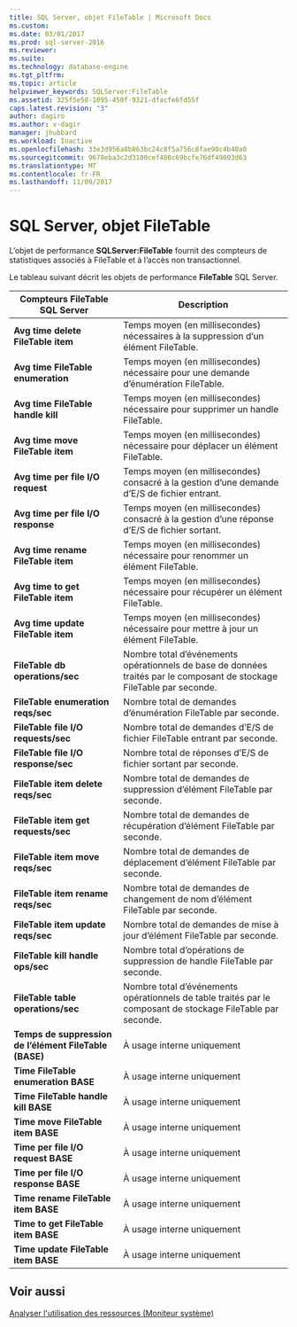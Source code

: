 ```yaml
---
title: SQL Server, objet FileTable | Microsoft Docs
ms.custom: 
ms.date: 03/01/2017
ms.prod: sql-server-2016
ms.reviewer: 
ms.suite: 
ms.technology: database-engine
ms.tgt_pltfrm: 
ms.topic: article
helpviewer_keywords: SQLServer:FileTable
ms.assetid: 325f5e58-1095-450f-9321-dfacfe6fd55f
caps.latest.revision: "3"
author: dagiro
ms.author: v-dagir
manager: jhubbard
ms.workload: Inactive
ms.openlocfilehash: 33e3d956a8b863bc24c8f5a756c8fae90c4b40a0
ms.sourcegitcommit: 9678eba3c2d3100cef408c69bcfe76df49803d63
ms.translationtype: MT
ms.contentlocale: fr-FR
ms.lasthandoff: 11/09/2017
---
```

# <a name="sql-server-filetable-object"></a>SQL Server, objet FileTable
L’objet de performance **SQLServer:FileTable** fournit des compteurs de statistiques associés à FileTable et à l’accès non transactionnel.

Le tableau suivant décrit les objets de performance **FileTable** SQL Server.

|**Compteurs FileTable SQL Server**|Description|  
|-------------|-----------------|  
|**Avg time delete FileTable item**|Temps moyen (en millisecondes) nécessaires à la suppression d’un élément FileTable.|
|**Avg time FileTable enumeration**|Temps moyen (en millisecondes) nécessaire pour une demande d’énumération FileTable.|
|**Avg time FileTable handle kill**|Temps moyen (en millisecondes) nécessaire pour supprimer un handle FileTable.|
|**Avg time move FileTable item**|Temps moyen (en millisecondes) nécessaire pour déplacer un élément FileTable.|
|**Avg time per file I/O request**|Temps moyen (en millisecondes) consacré à la gestion d’une demande d’E/S de fichier entrant.|
|**Avg time per file I/O response**|Temps moyen (en millisecondes) consacré à la gestion d’une réponse d’E/S de fichier sortant.|
|**Avg time rename FileTable item**|Temps moyen (en millisecondes) nécessaire pour renommer un élément FileTable.|
|**Avg time to get FileTable item**|Temps moyen (en millisecondes) nécessaire pour récupérer un élément FileTable.|
|**Avg time update FileTable item**|Temps moyen (en millisecondes) nécessaire pour mettre à jour un élément FileTable.|
|**FileTable db operations/sec**|Nombre total d’événements opérationnels de base de données traités par le composant de stockage FileTable par seconde.|
|**FileTable enumeration reqs/sec**|Nombre total de demandes d’énumération FileTable par seconde.|
|**FileTable file I/O requests/sec**|Nombre total de demandes d’E/S de fichier FileTable entrant par seconde.|
|**FileTable file I/O response/sec**|Nombre total de réponses d’E/S de fichier sortant par seconde.|
|**FileTable item delete reqs/sec**|Nombre total de demandes de suppression d’élément FileTable par seconde.|
|**FileTable item get requests/sec**|Nombre total de demandes de récupération d’élément FileTable par seconde.|
|**FileTable item move reqs/sec**|Nombre total de demandes de déplacement d’élément FileTable par seconde.|
|**FileTable item rename reqs/sec**|Nombre total de demandes de changement de nom d’élément FileTable par seconde.|
|**FileTable item update reqs/sec**|Nombre total de demandes de mise à jour d’élément FileTable par seconde.|
|**FileTable kill handle ops/sec**|Nombre total d’opérations de suppression de handle FileTable par seconde.|
|**FileTable table operations/sec**|Nombre total d’événements opérationnels de table traités par le composant de stockage FileTable par seconde.|
|**Temps de suppression de l’élément FileTable (BASE)**|À usage interne uniquement|
|**Time FileTable enumeration BASE**|À usage interne uniquement|
|**Time FileTable handle kill BASE**|À usage interne uniquement|
|**Time move FileTable item BASE**|À usage interne uniquement|
|**Time per file I/O request BASE**|À usage interne uniquement|
|**Time per file I/O response BASE**|À usage interne uniquement|
|**Time rename FileTable item BASE**|À usage interne uniquement|
|**Time to get FileTable item BASE**|À usage interne uniquement|
|**Time update FileTable item BASE**|À usage interne uniquement| 
 
## <a name="see-also"></a>Voir aussi  
[Analyser l'utilisation des ressources (Moniteur système)](../../relational-databases/performance-monitor/monitor-resource-usage-system-monitor.md)
